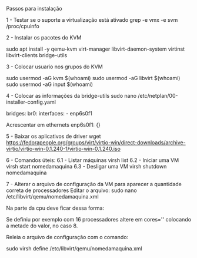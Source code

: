 Passos para instalação

1 - Testar se o suporte a virtualização está ativado
grep -e vmx -e svm /proc/cpuinfo

2 - Instalar os pacotes do KVM

sudo apt install -y qemu-kvm virt-manager libvirt-daemon-system virtinst libvirt-clients bridge-utils

3 - Colocar usuario nos grupos do KVM

sudo usermod -aG kvm $(whoami)
sudo usermod -aG libvirt $(whoami)
sudo usermod -aG input $(whoami)

4 - Colocar as informações da bridge-utils
sudo nano /etc/netplan/00-installer-config.yaml

bridges:
    br0:
      interfaces:
        - enp6s0f1
		
Acrescentar em ethernets
enp6s0f1: {}

5 - Baixar os aplicativos de driver
wget https://fedorapeople.org/groups/virt/virtio-win/direct-downloads/archive-virtio/virtio-win-0.1.240-1/virtio-win-0.1.240.iso

6 - Comandos úteis:
6.1 - Listar máquinas
virsh list
6.2 - Iniciar uma VM
virsh start nomedamaquina
6.3 - Desligar uma VM
virsh shutdown nomedamaquina

7 - Alterar o arquivo de configuração da VM para aparecer a quantidade correta de processadores
 Editar o arquivo:
 sudo nano /etc/libvirt/qemu/nomedamaquina.xml
 
 Na parte da cpu deve ficar dessa forma:
   <cpu mode='host-passthrough' check='none' migratable='on'>
    <topology sockets='1' dies='1' cores='2' threads='2'/>
  </cpu>
  
  Se definiu por exemplo com 16 processadores altere em cores='' colocando a metade do valor, no caso 8.
  
  Releia o arquivo de configuração com o comando:
  
  sudo virsh define /etc/libvirt/qemu/nomedamaquina.xml
  
  